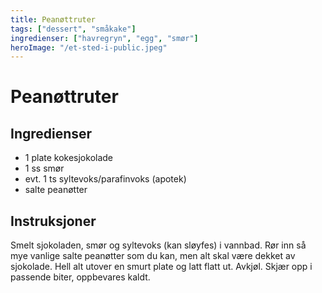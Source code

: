 ```yaml
---
title: Peanøttruter
tags: ["dessert", "småkake"]
ingredienser: ["havregryn", "egg", "smør"]
heroImage: "/et-sted-i-public.jpeg"
---
```


# Peanøttruter

## Ingredienser

- 1 plate kokesjokolade
- 1 ss smør
- evt. 1 ts syltevoks/parafinvoks (apotek)
- salte peanøtter

## Instruksjoner

Smelt sjokoladen, smør og syltevoks (kan sløyfes) i vannbad. Rør inn så mye vanlige salte peanøtter som du kan, men alt skal være dekket av sjokolade. Hell alt utover en smurt plate og latt flatt ut. Avkjøl. Skjær opp i passende biter, oppbevares kaldt.
